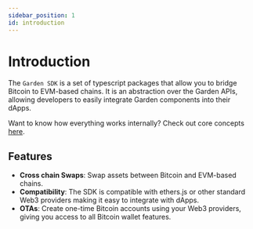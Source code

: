 ```yaml
---
sidebar_position: 1
id: introduction
---
```


# Introduction

The `Garden SDK` is a set of typescript packages that allow you to bridge Bitcoin to EVM-based chains. It is an abstraction over the Garden APIs, allowing developers to easily integrate Garden components into their dApps.

Want to know how everything works internally? Check out core concepts [here](../core-concepts.md).

## Features

- **Cross chain Swaps**: Swap assets between Bitcoin and EVM-based chains.
- **Compatibility**: The SDK is compatible with ethers.js or other standard Web3 providers making it easy to integrate with dApps.
- **OTAs**: Create one-time Bitcoin accounts using your Web3 providers, giving you access to all Bitcoin wallet features.
